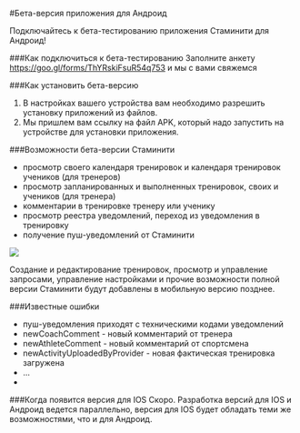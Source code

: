 #Бета-версия приложения для Андроид

Подключайтесь к бета-тестированию приложения Стаминити для Андроид!

###Как подключиться к бета-тестированию
Заполните анкету https://goo.gl/forms/ThYRskiFsuR54q753 и мы с вами свяжемся

###Как установить бета-версию
1) В настройках вашего устройства вам необходимо разрешить установку приложений из файлов. 
2) Мы пришлем вам ссылку на файл APK, который надо запустить на устройстве для установки приложения.

###Возможности бета-версии Стаминити

* просмотр своего календаря тренировок и календаря тренировок учеников (для тренеров)
* просмотр запланированных и выполненных тренировок, своих и учеников (для тренера)
* комментарии в тренировке тренеру или ученику
* просмотр реестра уведомлений, переход из уведомления в тренировку
* получение пуш-уведомлений от Стаминити

![](http://content.staminity.com/assets/images/mobile-android/Mobile-Android.gif)

Создание и редактирование тренировок, просмотр и управление запросами, управление настройками и прочие возможности полной версии Стаминити будут добавлены в мобильную версию позднее.

###Известные ошибки
* пуш-уведомления приходят с техническими кодами уведомлений
 * newCoachComment -  новый комментарий от тренера
 * newAthleteComment - новый комментарий от спортсмена
 * newActivityUploadedByProvider - новая фактическая тренировка загружена 
 * ... 
* 

###Когда появится версия для IOS
Скоро. 
Разработка версий для IOS и Андроид ведется параллельно, версия для IOS будет обладать теми же возможностями, что и для Андроид.

